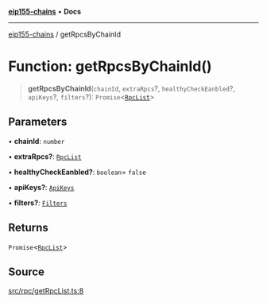 [**eip155-chains**](../README.md) • **Docs**

***

[eip155-chains](../globals.md) / getRpcsByChainId

# Function: getRpcsByChainId()

> **getRpcsByChainId**(`chainId`, `extraRpcs`?, `healthyCheckEanbled`?, `apiKeys`?, `filters`?): `Promise`\<[`RpcList`](../type-aliases/RpcList.md)\>

## Parameters

• **chainId**: `number`

• **extraRpcs?**: [`RpcList`](../type-aliases/RpcList.md)

• **healthyCheckEanbled?**: `boolean`= `false`

• **apiKeys?**: [`ApiKeys`](../interfaces/ApiKeys.md)

• **filters?**: [`Filters`](../interfaces/Filters.md)

## Returns

`Promise`\<[`RpcList`](../type-aliases/RpcList.md)\>

## Source

[src/rpc/getRpcList.ts:8](https://github.com/ivanzzeth/eip155-chains/blob/400ef11db8a06981938f7415f945494cf060a7cb/src/rpc/getRpcList.ts#L8)
